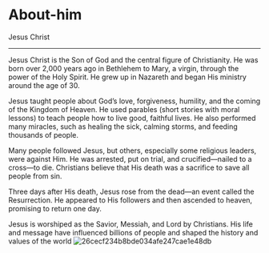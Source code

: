 # About-him
Jesus Christ 

---

Jesus Christ is the Son of God and the central figure of Christianity. He was born over 2,000 years ago in Bethlehem to Mary, a virgin, through the power of the Holy Spirit. He grew up in Nazareth and began His ministry around the age of 30.

Jesus taught people about God’s love, forgiveness, humility, and the coming of the Kingdom of Heaven. He used parables (short stories with moral lessons) to teach people how to live good, faithful lives. He also performed many miracles, such as healing the sick, calming storms, and feeding thousands of people.

Many people followed Jesus, but others, especially some religious leaders, were against Him. He was arrested, put on trial, and crucified—nailed to a cross—to die. Christians believe that His death was a sacrifice to save all people from sin.

Three days after His death, Jesus rose from the dead—an event called the Resurrection. He appeared to His followers and then ascended to heaven, promising to return one day.

Jesus is worshiped as the Savior, Messiah, and Lord by Christians. His life and message have influenced billions of people and shaped the history and values of the world
![26cecf234b8bde034afe247cae1e48db](https://github.com/user-attachments/assets/ce4cb381-951e-405a-bf9e-4443f03bfa3d)

